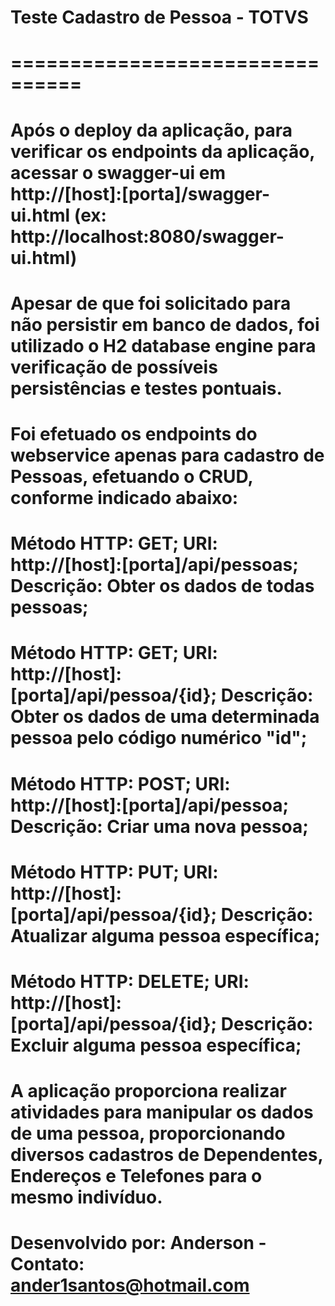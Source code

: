 # Teste Cadastro de Pessoa - TOTVS
# ================================
# 
# Após o deploy da aplicação, para verificar os endpoints da aplicação, acessar o swagger-ui em http://[host]:[porta]/swagger-ui.html (ex: http://localhost:8080/swagger-ui.html)
#
# Apesar de que foi solicitado para não persistir em banco de dados, foi utilizado o H2 database engine para verificação de possíveis persistências e testes pontuais.
#
# Foi efetuado os endpoints do webservice apenas para cadastro de Pessoas, efetuando o CRUD, conforme indicado abaixo:
#
# Método HTTP: GET; URI: http://[host]:[porta]/api/pessoas; Descrição: Obter os dados de todas pessoas;  
#
# Método HTTP: GET; URI: http://[host]:[porta]/api/pessoa/{id}; Descrição: Obter os dados de uma determinada pessoa pelo código numérico "id";
#
# Método HTTP: POST; URI: http://[host]:[porta]/api/pessoa; Descrição: Criar uma nova pessoa;
#
# Método HTTP: PUT; URI: http://[host]:[porta]/api/pessoa/{id}; Descrição: Atualizar alguma pessoa específica;
#
# Método HTTP: DELETE; URI: http://[host]:[porta]/api/pessoa/{id}; Descrição: Excluir alguma pessoa específica;
#
# A aplicação proporciona realizar atividades para manipular os dados de uma pessoa, proporcionando diversos cadastros de Dependentes, Endereços e Telefones para o mesmo indivíduo.
#
# Desenvolvido por: Anderson - Contato: ander1santos@hotmail.com
